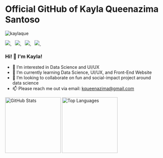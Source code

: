 # Official GitHub of Kayla Queenazima Santoso
<p align="left"> <img src="https://komarev.com/ghpvc/?username=kaylaque" alt="kaylaque" /> </p>

<a href="https://www.linkedin.com/in/kayla-queenazima-santoso-1545201b4/">
    <img src="https://img.shields.io/badge/linkedin-%230077B5.svg?&style=for-the-badge&logo=linkedin&logoColor=white" />
</a>&nbsp;&nbsp;
<a href="https://www.instagram.com/kaylaqueenaz">
    <img src="https://img.shields.io/badge/instagram-%23E4405F.svg?&style=for-the-badge&logo=instagram&logoColor=white" />        
</a>&nbsp;&nbsp;
<a href="https://www.kaggle.com/kaylaqueenazima">
    <img src="https://img.shields.io/badge/Kaggle-20BEFF?style=for-the-badge&logo=Kaggle&logoColor=white" />
</a>&nbsp;&nbsp;
<a href="https://github.com/kaylaque">
    <img src="https://img.shields.io/badge/GitHub-100000?style=for-the-badge&logo=github&logoColor=white" />
</a>&nbsp;&nbsp;
<br />

### Hi! 👋 I'm Kayla!
- 👀 I’m interested in Data Science and UI/UX
- 🌱 I’m currently learning Data Science, UI/UX, and Front-End Website
- 💞️ I’m looking to collaborate on fun and social-impact project around data science
- 📫 Please reach me out via email: kqueenazima@gmail.com

<p align="justify">
  <a>
    <img height="180em" src="https://github-readme-stats.vercel.app/api?username=kaylaque&amp;show_icons=true&amp;count_private=true&amp;theme=cobalt" alt="GitHub Stats">
    <img height="180em" src="https://github-readme-stats.vercel.app/api/top-langs/?username=kaylaque&theme=cobalt&show_icons=true&layout=compact" alt="Top Languages">
  </a>
</p>
